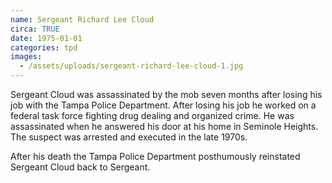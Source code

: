 ```yaml
---
name: Sergeant Richard Lee Cloud
circa: TRUE
date: 1975-01-01
categories: tpd
images:
  - /assets/uploads/sergeant-richard-lee-cloud-1.jpg
---
```


Sergeant Cloud was assassinated by the mob seven months after losing his job with the Tampa Police Department. After losing his job he worked on a federal task force fighting drug dealing and organized crime. He was assassinated when he answered his door at his home in Seminole Heights. The suspect was arrested and executed in the late 1970s.

After his death the Tampa Police Department posthumously reinstated Sergeant Cloud back to Sergeant.
